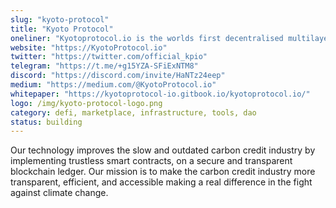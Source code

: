 ```yaml
---
slug: "kyoto-protocol"
title: "Kyoto Protocol"
oneliner: "Kyotoprotocol.io is the worlds first decentralised multilayer carbon credit finance protocol."
website: "https://KyotoProtocol.io"
twitter: "https://twitter.com/official_kpio"
telegram: "https://t.me/+g15YZA-SFiExNTM8"
discord: "https://discord.com/invite/HaNTz24eep"
medium: "https://medium.com/@KyotoProtocol.io"
whitepaper: "https://kyotoprotocol-io.gitbook.io/kyotoprotocol.io/"
logo: /img/kyoto-protocol-logo.png
category: defi, marketplace, infrastructure, tools, dao
status: building
---
```


Our technology improves the slow and outdated carbon credit industry by implementing trustless smart contracts, on a secure and transparent blockchain ledger. Our mission is to make the carbon credit industry more transparent, efficient, and accessible making a real difference in the fight against climate change.
